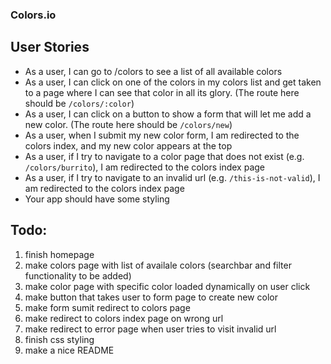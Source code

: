 ### Colors.io

## User Stories

- As a user, I can go to /colors to see a list of all available colors
- As a user, I can click on one of the colors in my colors list and get taken to a page where I can see that color in all its glory. (The route here should be `/colors/:color`)
- As a user, I can click on a button to show a form that will let me add a new color. (The route here should be `/colors/new`)
- As a user, when I submit my new color form, I am redirected to the colors index, and my new color appears at the top
- As a user, if I try to navigate to a color page that does not exist (e.g. `/colors/burrito`), I am redirected to the colors index page
- As a user, if I try to navigate to an invalid url (e.g. `/this-is-not-valid`), I am redirected to the colors index page
- Your app should have some styling

## Todo:
1. finish homepage
2. make colors page with list of availale colors (searchbar and filter functionality to be added)
3. make color page with specific color loaded dynamically on user click
4. make button that takes user to form page to create new color
5. make form sumit redirect to colors page
6. make redirect to colors index page on wrong url
7. make redirect to error page when user tries to visit invalid url
8. finish css styling
9. make a nice README
